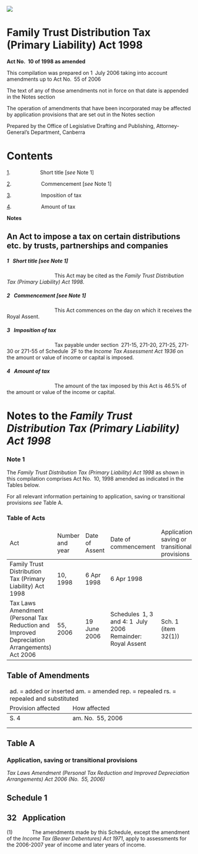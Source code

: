 ![](http://www.comlaw.gov.au/Details/C2006C00326/Html/A0BF36AAC3FD1829CA25719B0005AF4A/$FILE/image001.gif)

# Family Trust Distribution Tax (Primary Liability) Act 1998

**Act No. 10 of 1998 as amended**

This compilation was prepared on 1 July 2006
taking into account amendments up to Act No. 55 of 2006

The text of any of those amendments not in force 
on that date is appended in the Notes section

The operation of amendments that have been incorporated may be 
affected by application provisions that are set out in the Notes section

Prepared by the Office of Legislative Drafting and Publishing,
Attorney-General’s Department, 
Canberra


# Contents

[1](#1).            Short title [_see_ Note 1]

[2](#2).            Commencement [_see_ Note 1]

[3](#3).            Imposition of tax

[4](#4).            Amount of tax

**Notes** 


## An Act to impose a tax on certain distributions etc. by trusts, partnerships and companies

##### <a id="1"></a>1  Short title [_see_ Note 1]

                   This Act may be cited as the _Family Trust Distribution Tax (Primary Liability) Act 1998._

##### <a id="2"></a>2  Commencement [_see_ Note 1]

                   This Act commences on the day on which it receives the Royal Assent.

##### <a id="3"></a>3  Imposition of tax

                   Tax payable under section 271-15, 271-20, 271-25, 271-30 or 271-55 of Schedule 2F to the _Income Tax Assessment Act 1936_ on the amount or value of income or capital is imposed.

##### <a id="4"></a>4  Amount of tax

                   The amount of the tax imposed by this Act is 46.5% of the amount or value of the income or capital.


# Notes to the _Family Trust Distribution Tax (Primary Liability) Act 1998_

### Note 1

The _Family Trust Distribution Tax (Primary Liability) Act 1998_ as shown in this compilation comprises Act No. 10, 1998 amended as indicated in the Tables below.

For all relevant information pertaining to application, saving or transitional provisions _see_ Table A.

### Table of Acts

<table>
<colgroup>
  <col width="31%">
  <col width="16%">
  <col width="17%">
  <col width="21%">
  <col width="15%">
</colgroup>

<thead>
  <tr>
    <td>
      <div>Act</div>
    </td>
    <td>
      <div>Number 
and year 
 </div>
    </td>
    <td>
      <div>Date 
of Assent 
 </div>
    </td>
    <td>
      <div>Date of commencement</div>
    </td>
    <td>
      <div>Application, saving or transitional provisions</div>
    </td>
  </tr>
</thead>
<tbody>
  <tr>
    <td>
      <div>Family Trust Distribution Tax (Primary Liability) Act 1998</div>
    </td>
    <td>
      <div>10, 1998</div>
    </td>
    <td>
      <div>6 Apr 1998</div>
    </td>
    <td>
      <div>6 Apr 1998</div>
    </td>
    <td>
      <div></div>
    </td>
  </tr>
  <tr>
    <td>
      <div>Tax Laws Amendment (Personal Tax Reduction and Improved Depreciation Arrangements) Act 2006</div>
    </td>
    <td>
      <div>55, 2006</div>
    </td>
    <td>
      <div>19 June 2006</div>
    </td>
    <td>
      <div>Schedules 1, 3 and 4: 1 July 2006 
Remainder: Royal Assent 
</div>
    </td>
    <td>
      <div>Sch. 1 (item 32(1))</div>
    </td>
  </tr>
</tbody></table>


## Table of Amendments

<table>
<colgroup>
  <col width="34%">
  <col width="66%">
</colgroup>

<thead>
  <tr>
    <td colspan="2">
      <div>ad. = added or inserted am. = amended rep. = repealed rs. = repealed and substituted</div>
    </td>
  </tr>
  <tr>
    <td>
      <div>Provision affected</div>
    </td>
    <td>
      <div>How affected</div>
    </td>
  </tr>
</thead>
<tbody>
  <tr>
    <td>
      <div>S. 4</div>
    </td>
    <td>
      <div>am. No. 55, 2006</div>
    </td>
  </tr>
  <tr>
    <td>
      <div></div>
    </td>
    <td>
      <div></div>
    </td>
  </tr>
  <tr>
    <td>
      <div></div>
    </td>
    <td>
      <div></div>
    </td>
  </tr>
</tbody></table>


## Table A

### Application, saving or transitional provisions

_Tax Laws Amendment (Personal Tax Reduction and Improved Depreciation Arrangements) Act 2006 (No. 55, 2006)_

## Schedule 1

## 32  Application

(1)        The amendments made by this Schedule, except the amendment of the _Income Tax (Bearer Debentures) Act 1971_, apply to assessments for the 2006-2007 year of income and later years of income.

 
